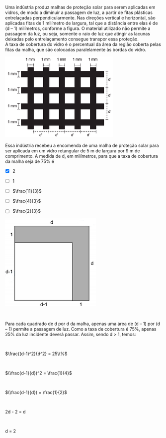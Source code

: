 

Uma indústria produz malhas de proteção solar para serem aplicadas em vidros, de modo a diminuir a passagem de luz, a partir de fitas plásticas entrelaçadas perpendicularmente. Nas direções vertical e horizontal, são aplicadas fitas de 1 milímetro de largura, tal que a distância entre elas é de (d – 1) milímetros, conforme a figura. O material utilizado não permite a passagem da luz, ou seja, somente o raio de luz que atingir as lacunas deixadas pelo entrelaçamento consegue transpor essa proteção.\
A taxa de cobertura do vidro é o percentual da área da região coberta pelas fitas da malha, que são colocadas paralelamente às bordas do vidro.

![](eab485a8-e43c-43d5-43aa-4d4f00de8b67.png)

Essa indústria recebeu a encomenda de uma malha de proteção solar para ser aplicada em um vidro retangular de 5 m de largura por 9 m de comprimento. A medida de d, em milímetros, para que a taxa de cobertura da malha seja de 75% é



- [x] 2
- [ ] 1
- [ ] $\frac{11}{3}$
- [ ] $\frac{4}{3}$
- [ ] $\frac{2}{3}$


![](24e156f6-6d95-7743-7766-a3141479ccf6.png)

 

Para cada quadrado de d por d da malha, apenas uma área de (d – 1) por (d – 1) permite a passagem de luz. Como a taxa de cobertura é 75%, apenas 25% da luz incidente deverá passar. Assim, sendo d > 1, temos:

 

$\frac{(d-1)^2}{d^2} = 25\\%$

 

$(\frac{d-1}{d})^2 = \frac{1}{4}$

 

$(\frac{d-1}{d}) = \frac{1}{2}$

 

2d - 2 = d

 

d = 2

        